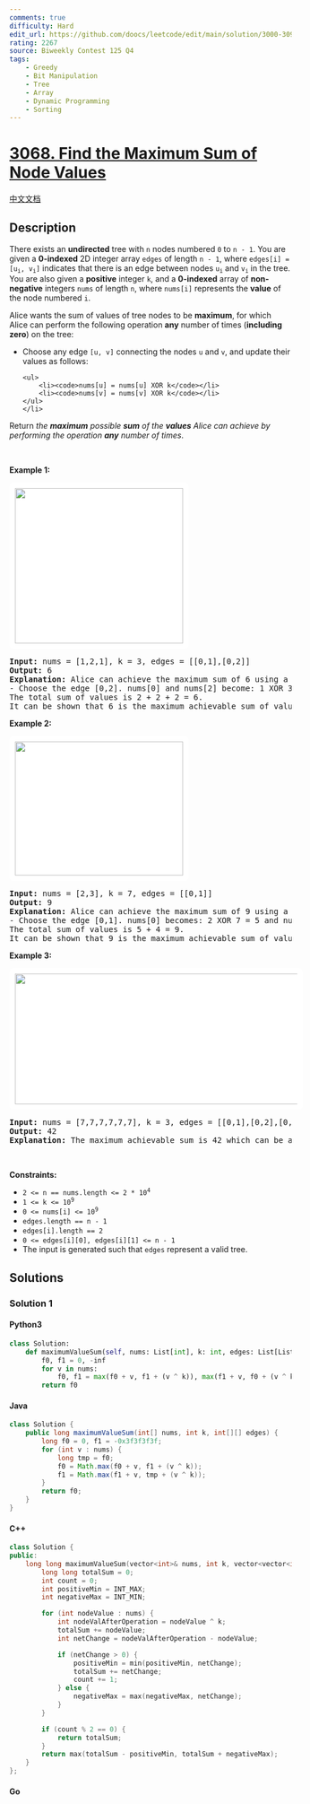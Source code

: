 ```yaml
---
comments: true
difficulty: Hard
edit_url: https://github.com/doocs/leetcode/edit/main/solution/3000-3099/3068.Find%20the%20Maximum%20Sum%20of%20Node%20Values/README_EN.md
rating: 2267
source: Biweekly Contest 125 Q4
tags:
    - Greedy
    - Bit Manipulation
    - Tree
    - Array
    - Dynamic Programming
    - Sorting
---
```


<!-- problem:start -->

# [3068. Find the Maximum Sum of Node Values](https://leetcode.com/problems/find-the-maximum-sum-of-node-values)

[中文文档](/solution/3000-3099/3068.Find%20the%20Maximum%20Sum%20of%20Node%20Values/README.md)

## Description

<!-- description:start -->

<p>There exists an <strong>undirected</strong> tree with <code>n</code> nodes numbered <code>0</code> to <code>n - 1</code>. You are given a <strong>0-indexed</strong> 2D integer array <code>edges</code> of length <code>n - 1</code>, where <code>edges[i] = [u<sub>i</sub>, v<sub>i</sub>]</code> indicates that there is an edge between nodes <code>u<sub>i</sub></code> and <code>v<sub>i</sub></code> in the tree. You are also given a <strong>positive</strong> integer <code>k</code>, and a <strong>0-indexed</strong> array of <strong>non-negative</strong> integers <code>nums</code> of length <code>n</code>, where <code>nums[i]</code> represents the <strong>value</strong> of the node numbered <code>i</code>.</p>

<p>Alice wants the sum of values of tree nodes to be <strong>maximum</strong>, for which Alice can perform the following operation <strong>any</strong> number of times (<strong>including zero</strong>) on the tree:</p>

<ul>
	<li>Choose any edge <code>[u, v]</code> connecting the nodes <code>u</code> and <code>v</code>, and update their values as follows:

    <ul>
    	<li><code>nums[u] = nums[u] XOR k</code></li>
    	<li><code>nums[v] = nums[v] XOR k</code></li>
    </ul>
    </li>

</ul>

<p>Return <em>the <strong>maximum</strong> possible <strong>sum</strong> of the <strong>values</strong> Alice can achieve by performing the operation <strong>any</strong> number of times</em>.</p>

<p>&nbsp;</p>
<p><strong class="example">Example 1:</strong></p>
<img alt="" src="https://fastly.jsdelivr.net/gh/doocs/leetcode@main/solution/3000-3099/3068.Find%20the%20Maximum%20Sum%20of%20Node%20Values/images/screenshot-2023-11-10-012513.png" style="width: 300px; height: 277px;padding: 10px; background: #fff; border-radius: .5rem;" />
<pre>
<strong>Input:</strong> nums = [1,2,1], k = 3, edges = [[0,1],[0,2]]
<strong>Output:</strong> 6
<strong>Explanation:</strong> Alice can achieve the maximum sum of 6 using a single operation:
- Choose the edge [0,2]. nums[0] and nums[2] become: 1 XOR 3 = 2, and the array nums becomes: [1,2,1] -&gt; [2,2,2].
The total sum of values is 2 + 2 + 2 = 6.
It can be shown that 6 is the maximum achievable sum of values.
</pre>

<p><strong class="example">Example 2:</strong></p>
<img alt="" src="https://fastly.jsdelivr.net/gh/doocs/leetcode@main/solution/3000-3099/3068.Find%20the%20Maximum%20Sum%20of%20Node%20Values/images/screenshot-2024-01-09-220017.png" style="padding: 10px; background: rgb(255, 255, 255); border-radius: 0.5rem; width: 300px; height: 239px;" />
<pre>
<strong>Input:</strong> nums = [2,3], k = 7, edges = [[0,1]]
<strong>Output:</strong> 9
<strong>Explanation:</strong> Alice can achieve the maximum sum of 9 using a single operation:
- Choose the edge [0,1]. nums[0] becomes: 2 XOR 7 = 5 and nums[1] become: 3 XOR 7 = 4, and the array nums becomes: [2,3] -&gt; [5,4].
The total sum of values is 5 + 4 = 9.
It can be shown that 9 is the maximum achievable sum of values.
</pre>

<p><strong class="example">Example 3:</strong></p>
<img alt="" src="https://fastly.jsdelivr.net/gh/doocs/leetcode@main/solution/3000-3099/3068.Find%20the%20Maximum%20Sum%20of%20Node%20Values/images/screenshot-2023-11-10-012641.png" style="width: 600px; height: 233px;padding: 10px; background: #fff; border-radius: .5rem;" />
<pre>
<strong>Input:</strong> nums = [7,7,7,7,7,7], k = 3, edges = [[0,1],[0,2],[0,3],[0,4],[0,5]]
<strong>Output:</strong> 42
<strong>Explanation:</strong> The maximum achievable sum is 42 which can be achieved by Alice performing no operations.
</pre>

<p>&nbsp;</p>
<p><strong>Constraints:</strong></p>

<ul>
	<li><code>2 &lt;= n == nums.length &lt;= 2 * 10<sup>4</sup></code></li>
	<li><code>1 &lt;= k &lt;= 10<sup>9</sup></code></li>
	<li><code>0 &lt;= nums[i] &lt;= 10<sup>9</sup></code></li>
	<li><code>edges.length == n - 1</code></li>
	<li><code>edges[i].length == 2</code></li>
	<li><code>0 &lt;= edges[i][0], edges[i][1] &lt;= n - 1</code></li>
	<li>The input is generated such that <code>edges</code> represent&nbsp;a valid tree.</li>
</ul>

<!-- description:end -->

## Solutions

<!-- solution:start -->

### Solution 1

<!-- tabs:start -->

#### Python3

```python
class Solution:
    def maximumValueSum(self, nums: List[int], k: int, edges: List[List[int]]) -> int:
        f0, f1 = 0, -inf
        for v in nums:
            f0, f1 = max(f0 + v, f1 + (v ^ k)), max(f1 + v, f0 + (v ^ k))
        return f0
```

#### Java

```java
class Solution {
    public long maximumValueSum(int[] nums, int k, int[][] edges) {
        long f0 = 0, f1 = -0x3f3f3f3f;
        for (int v : nums) {
            long tmp = f0;
            f0 = Math.max(f0 + v, f1 + (v ^ k));
            f1 = Math.max(f1 + v, tmp + (v ^ k));
        }
        return f0;
    }
}
```

#### C++

```cpp
class Solution {
public:
    long long maximumValueSum(vector<int>& nums, int k, vector<vector<int>>& edges) {
        long long totalSum = 0;
        int count = 0;
        int positiveMin = INT_MAX;
        int negativeMax = INT_MIN;

        for (int nodeValue : nums) {
            int nodeValAfterOperation = nodeValue ^ k;
            totalSum += nodeValue;
            int netChange = nodeValAfterOperation - nodeValue;

            if (netChange > 0) {
                positiveMin = min(positiveMin, netChange);
                totalSum += netChange;
                count += 1;
            } else {
                negativeMax = max(negativeMax, netChange);
            }
        }

        if (count % 2 == 0) {
            return totalSum;
        }
        return max(totalSum - positiveMin, totalSum + negativeMax);
    }
};
```

#### Go

```go

```

<!-- tabs:end -->

<!-- solution:end -->

<!-- problem:end -->
